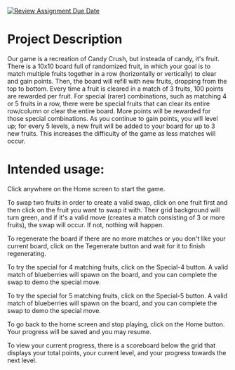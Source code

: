 [![Review Assignment Due Date](https://classroom.github.com/assets/deadline-readme-button-22041afd0340ce965d47ae6ef1cefeee28c7c493a6346c4f15d667ab976d596c.svg)](https://classroom.github.com/a/YxXKqIeT)
# Project Description

Our game is a recreation of Candy Crush, but insteada of candy, it's fruit. There is a 10x10 board full of randomized fruit, in which your goal is to match multiple fruits together in a row (horizontally or vertically) to clear and gain points. Then, the board will refill with new fruits, dropping from the top to bottom. Every time a fruit is cleared in a match of 3 fruits, 100 points are rewarded per fruit. For special (rarer) combinations, such as matching 4 or 5 fruits in a row, there were be special fruits that can clear its entire row/column or clear the entire board. More points will be rewarded for those special combinations. As you continue to gain points, you will level up; for every 5 levels, a new fruit will be added to your board for up to 3 new fruits. This increases the difficulty of the game as less matches will occur.

# Intended usage:

Click anywhere on the Home screen to start the game.

To swap two fruits in order to create a valid swap, click on one fruit first and then click on the fruit you want to swap it with. Their grid background will turn green, and if it's a valid move (creates a match consisting of 3 or more fruits), the swap will occur. If not, nothing will happen.

To regenerate the board if there are no more matches or you don't like your current board, click on the Tegenerate button and wait for it to finish regenerating. 

To try the special for 4 matching fruits, click on the Special-4 button. A valid match of blueberries will spawn on the board, and you can complete the swap to demo the special move.

To try the special for 5 matching fruits, click on the Special-5 button. A valid match of blueberries will spawn on the board, and you can complete the swap to demo the special move.

To go back to the home screen and stop playing, click on the Home button. Your progress will be saved and you may resume.

To view your current progress, there is a scoreboard below the grid that displays your total points, your current level, and your progress towards the next level.
